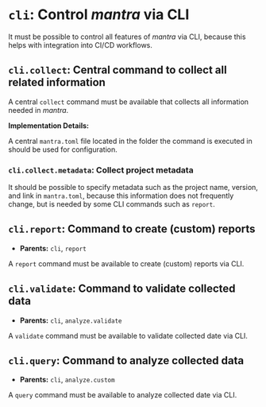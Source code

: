# `cli`: Control *mantra* via CLI

It must be possible to control all features of *mantra* via CLI,
because this helps with integration into CI/CD workflows.

## `cli.collect`: Central command to collect all related information

A central `collect` command must be available that collects all information
needed in *mantra*.

**Implementation Details:**

A central `mantra.toml` file located in the folder the command is executed in
should be used for configuration.

### `cli.collect.metadata`: Collect project metadata

It should be possible to specify metadata such as the project name, version, and link in `mantra.toml`,
because this information does not frequently change, but is needed by some CLI commands such as `report`.

## `cli.report`: Command to create (custom) reports

- **Parents:** `cli`, `report`

A `report` command must be available to create (custom) reports via CLI.

## `cli.validate`: Command to validate collected data

- **Parents:** `cli`, `analyze.validate`

A `validate` command must be available to validate collected date via CLI.

## `cli.query`: Command to analyze collected data

- **Parents:** `cli`, `analyze.custom`

A `query` command must be available to analyze collected date via CLI.

